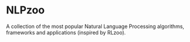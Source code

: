 # NLPzoo
A collection of the most popular Natural Language Processing algorithms, frameworks and applications (inspired by RLzoo).
